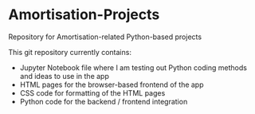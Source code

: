 # Amortisation-Projects
Repository for Amortisation-related Python-based projects

This git repository currently contains:
  * Jupyter Notebook file where I am testing out Python coding methods and ideas to use in the app
  * HTML pages for the browser-based frontend of the app
  * CSS code for formatting of the HTML pages
  * Python code for the backend / frontend integration

